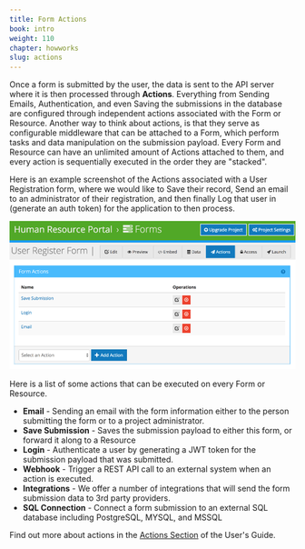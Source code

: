 ```yaml
---
title: Form Actions
book: intro
weight: 110
chapter: howworks
slug: actions
---
```

Once a form is submitted by the user, the data is sent to the API server where it is then processed through <strong>Actions</strong>. Everything from Sending Emails, Authentication, and even Saving the submissions in the database are configured through independent actions associated with the Form or Resource. Another way to think about actions, is that they serve as configurable middleware that can be attached to a Form, which perform tasks and data manipulation on the submission payload. Every Form and Resource can have an unlimited amount of Actions attached to them, and every action is sequentially executed in the order they are "stacked".

Here is an example screenshot of the Actions associated with a User Registration form, where we would like to Save their record, Send an email to an administrator of their registration, and then finally Log that user in (generate an auth token) for the application to then process.

![](/assets/img/userguide/formactions.png)

Here is a list of some actions that can be executed on every Form or Resource.

  - **Email** - Sending an email with the form information either to the person submitting the form or to a project administrator.
  - **Save Submission** - Saves the submission payload to either this form, or forward it along to a Resource
  - **Login** - Authenticate a user by generating a JWT token for the submission payload that was submitted.
  - **Webhook** - Trigger a REST API call to an external system when an action is executed.
  - **Integrations** - We offer a number of integrations that will send the form submission data to 3rd party providers.
  - **SQL Connection** - Connect a form submission to an external SQL database including PostgreSQL, MYSQL, and MSSQL

Find out more about actions in the [Actions Section](/userguide/actions/) of the User's Guide.
